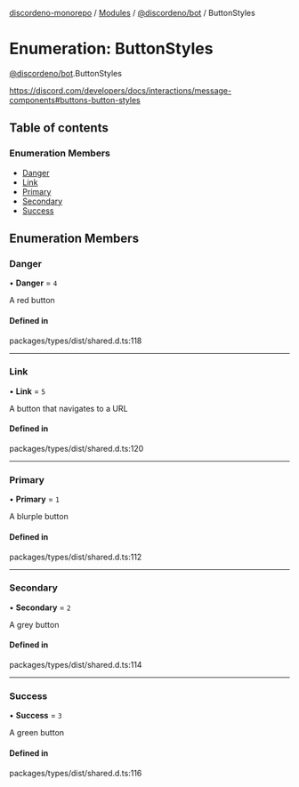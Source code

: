 [discordeno-monorepo](../README.md) / [Modules](../modules.md) / [@discordeno/bot](../modules/discordeno_bot.md) / ButtonStyles

# Enumeration: ButtonStyles

[@discordeno/bot](../modules/discordeno_bot.md).ButtonStyles

https://discord.com/developers/docs/interactions/message-components#buttons-button-styles

## Table of contents

### Enumeration Members

- [Danger](discordeno_bot.ButtonStyles.md#danger)
- [Link](discordeno_bot.ButtonStyles.md#link)
- [Primary](discordeno_bot.ButtonStyles.md#primary)
- [Secondary](discordeno_bot.ButtonStyles.md#secondary)
- [Success](discordeno_bot.ButtonStyles.md#success)

## Enumeration Members

### Danger

• **Danger** = `4`

A red button

#### Defined in

packages/types/dist/shared.d.ts:118

---

### Link

• **Link** = `5`

A button that navigates to a URL

#### Defined in

packages/types/dist/shared.d.ts:120

---

### Primary

• **Primary** = `1`

A blurple button

#### Defined in

packages/types/dist/shared.d.ts:112

---

### Secondary

• **Secondary** = `2`

A grey button

#### Defined in

packages/types/dist/shared.d.ts:114

---

### Success

• **Success** = `3`

A green button

#### Defined in

packages/types/dist/shared.d.ts:116
